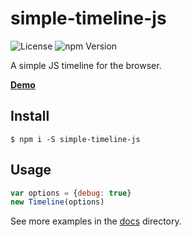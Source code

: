 # simple-timeline-js

![License](https://img.shields.io/npm/l/simple-timeline-js.svg)
![npm Version](https://img.shields.io/npm/v/simple-timeline-js.svg)

A simple JS timeline for the browser. 

[**Demo**]()

## Install

```
$ npm i -S simple-timeline-js
```

## Usage

```js
var options = {debug: true}
new Timeline(options)
```

See more examples in the [docs](https://github.com/msimmer/simple-timeline-js/tree/master/demos) directory.

